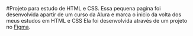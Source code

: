 #Projeto para estudo de HTML e CSS.
Essa pequena pagina foi desenvolvida apartir de um curso da Alura e marca o inicio da volta dos meus estudos em HTML e CSS
Ela foi desenvolvida através de um projeto no [Figma](https://www.figma.com/file/4EKKCbr5rS93RWP7kRjXIz/Portfolio---Curso-1?type=design&node-id=0-1&mode=design&t=RRb7XDRBPjsYPmQs-0).
